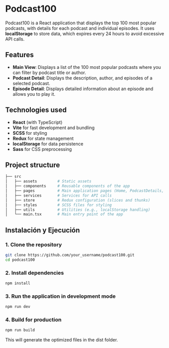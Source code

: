 # Podcast100

Podcast100 is a React application that displays the top 100 most popular podcasts, with details for each podcast and individual episodes. It uses **localStorage** to store data, which expires every 24 hours to avoid excessive API calls.

## Features

- **Main View**: Displays a list of the 100 most popular podcasts where you can filter by podcast title or author.
- **Podcast Detail**: Displays the description, author, and episodes of a selected podcast.
- **Episode Detail**: Displays detailed information about an episode and allows you to play it.

## Technologies used

- **React** (with TypeScript)
- **Vite** for fast development and bundling
- **SCSS** for styling
- **Redux** for state management
- **localStorage** for data persistence
- **Sass** for CSS preprocessing

## Project structure

```bash
├── src
│   ├── assets         # Static assets
│   ├── components     # Reusable components of the app
│   ├── pages          # Main application pages (Home, PodcastDetails, EpisodeDetails)
│   ├── services       # Services for API calls
│   ├── store          # Redux configuration (slices and thunks)
│   ├── styles         # SCSS files for styling
│   ├── utils          # Utilities (e.g., localStorage handling)
│   └── main.tsx       # Main entry point of the app
```

## Instalación y Ejecución

### 1. Clone the repository

```bash
git clone https://github.com/your_username/podcast100.git
cd podcast100
```

### 2. Install dependencies

```bash
npm install
```

### 3. Run the application in development mode

```bash
npm run dev
```

### 4. Build for production

```bash
npm run build
```

This will generate the optimized files in the dist folder.
